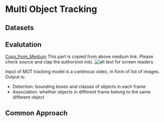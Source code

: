 # Multi Object Tracking
## Datasets
## Evalutation

[Copy_from_Medium](https://arshren.medium.com/evaluation-metrics-for-multiple-object-tracking-7b26ef23ef5f)
This part is copied from above medium link. Please check source and clap the author(not me). 
![alt text for screen readers](/path/to/image.png "Text to show on mouseover")

Input of MOT tracking model is a continous video, in form of list of images. Output is:
- Detection: bounding boxes and classes of objects in each frame
- Association: whether objects in different frame belong to the same different object
## Common Approach